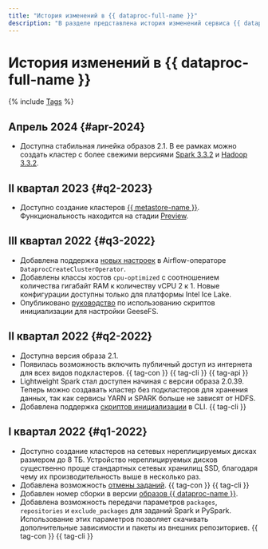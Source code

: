 ```yaml
---
title: "История изменений в {{ dataproc-full-name }}"
description: "В разделе представлена история изменений сервиса {{ dataproc-name }}."
---
```


# История изменений в {{ dataproc-full-name }}

{% include [Tags](../../_includes/mdb/release-notes-tags.md) %}


## Апрель 2024 {#apr-2024}

* Доступна стабильная линейка образов 2.1. В ее рамках можно создать кластер с более свежими версиями [Spark 3.3.2](https://spark.apache.org/releases/spark-release-3-3-2.html) и [Hadoop 3.3.2](https://hadoop.apache.org/docs/r3.3.2/hadoop-project-dist/hadoop-common/release/3.3.2/RELEASENOTES.3.3.2.html).

## II квартал 2023 {#q2-2023}

* Доступно создание кластеров [{{ metastore-name }}](../concepts/metastore.md). Функциональность находится на стадии [Preview](../../overview/concepts/launch-stages.md).

## III квартал 2022 {#q3-2022}

* Добавлена поддержка [новых настроек](https://github.com/apache/airflow/pull/25158) в Airflow-операторе `DataprocCreateClusterOperator`.
* Добавлены классы хостов `cpu-optimized` с соотношением количества гигабайт RAM к количеству vCPU 2 к 1. Новые конфигурации доступны только для платформы Intel Ice Lake.
* Опубликовано [руководство](../tutorials/geesefs-init-actions.md) по использованию скриптов инициализации для настройки GeeseFS.

## II квартал 2022 {#q2-2022}

* Доступна версия образа 2.1.
* Появилась возможность включить публичный доступ из интернета для всех видов подкластеров. {{ tag-con }} {{ tag-cli }} {{ tag-api }}
* Lightweight Spark стал доступен начиная с версии образа 2.0.39. Теперь можно создавать кластер без подкластеров для хранения данных, так как сервисы YARN и SPARK больше не зависят от HDFS.
* Добавлена поддержка [скриптов инициализации](../concepts/init-action.md) в CLI. {{ tag-cli }}

## I квартал 2022 {#q1-2022}

* Доступно создание кластеров на сетевых нереплицируемых дисках размером до 8 ТБ. Устройство нереплицируемых дисков существенно проще стандартных сетевых хранилищ SSD, благодаря чему их производительность выше в несколько раз.
* Добавлена возможность [отмены заданий](../operations/jobs-spark#cancel). {{ tag-con }} {{ tag-cli }}
* Добавлен номер сборки в версии [образов {{ dataproc-name }}](../concepts/environment.md).
* Добавлена возможность передачи параметров `packages`, `repositories` и `exclude_packages` для заданий Spark и PySpark. Использование этих параметров позволяет скачивать дополнительные зависимости и пакеты из внешних репозиториев. {{ tag-con }} {{ tag-cli }}

